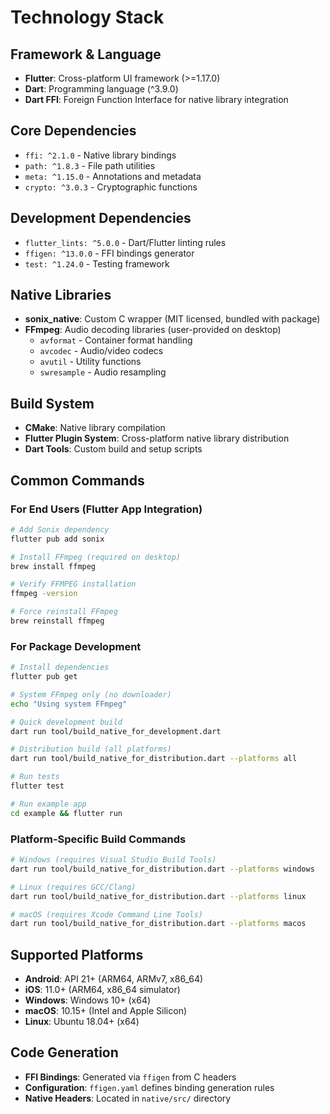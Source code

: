 # Technology Stack

## Framework & Language
- **Flutter**: Cross-platform UI framework (>=1.17.0)
- **Dart**: Programming language (^3.9.0)
- **Dart FFI**: Foreign Function Interface for native library integration

## Core Dependencies
- `ffi: ^2.1.0` - Native library bindings
- `path: ^1.8.3` - File path utilities
- `meta: ^1.15.0` - Annotations and metadata
- `crypto: ^3.0.3` - Cryptographic functions

## Development Dependencies
- `flutter_lints: ^5.0.0` - Dart/Flutter linting rules
- `ffigen: ^13.0.0` - FFI bindings generator
- `test: ^1.24.0` - Testing framework

## Native Libraries
- **sonix_native**: Custom C wrapper (MIT licensed, bundled with package)
- **FFmpeg**: Audio decoding libraries (user-provided on desktop)
  - `avformat` - Container format handling
  - `avcodec` - Audio/video codecs
  - `avutil` - Utility functions
  - `swresample` - Audio resampling

## Build System
- **CMake**: Native library compilation
- **Flutter Plugin System**: Cross-platform native library distribution
- **Dart Tools**: Custom build and setup scripts

## Common Commands

### For End Users (Flutter App Integration)
```bash
# Add Sonix dependency
flutter pub add sonix

# Install FFmpeg (required on desktop)
brew install ffmpeg

# Verify FFMPEG installation
ffmpeg -version

# Force reinstall FFmpeg
brew reinstall ffmpeg
```

### For Package Development
```bash
# Install dependencies
flutter pub get

# System FFmpeg only (no downloader)
echo "Using system FFmpeg"

# Quick development build
dart run tool/build_native_for_development.dart

# Distribution build (all platforms)
dart run tool/build_native_for_distribution.dart --platforms all

# Run tests
flutter test

# Run example app
cd example && flutter run
```

### Platform-Specific Build Commands
```bash
# Windows (requires Visual Studio Build Tools)
dart run tool/build_native_for_distribution.dart --platforms windows

# Linux (requires GCC/Clang)
dart run tool/build_native_for_distribution.dart --platforms linux

# macOS (requires Xcode Command Line Tools)
dart run tool/build_native_for_distribution.dart --platforms macos
```

## Supported Platforms
- **Android**: API 21+ (ARM64, ARMv7, x86_64)
- **iOS**: 11.0+ (ARM64, x86_64 simulator)
- **Windows**: Windows 10+ (x64)
- **macOS**: 10.15+ (Intel and Apple Silicon)
- **Linux**: Ubuntu 18.04+ (x64)

## Code Generation
- **FFI Bindings**: Generated via `ffigen` from C headers
- **Configuration**: `ffigen.yaml` defines binding generation rules
- **Native Headers**: Located in `native/src/` directory